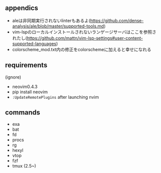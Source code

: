 ## appendics

- aleは非同期実行されないlinterもあるよ(https://github.com/dense-analysis/ale/blob/master/supported-tools.md)
- vim-lspのローカルインストールされないランゲージサーバはここを参照されたし(https://github.com/mattn/vim-lsp-settings#user-content-supported-languages)
- colorscheme_mod.txt内の修正をcolorschemeに加えると幸せになれる

## requirements

(ignore)
- neovim0.4.3
- pip install neovim
- `:UpdateRemotePlugins` after launching nvim

## commands
- exa
- bat
- fd
- procs
- rg
- hexyl
- vtop
- fzf
- tmux (2.5~)
